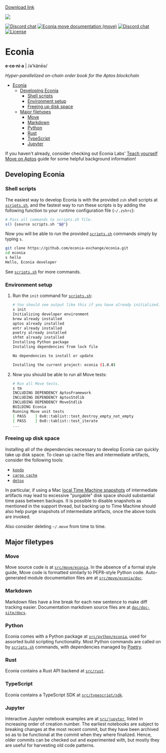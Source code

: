 <a href=".assets/cover-banner-blue.png" download> Download link </a>

![](.assets/newbanner.png)

[![Discord chat](https://img.shields.io/badge/docs-Econia-59f)](https://www.econia.dev)
[![Econia move documentation (move)](https://img.shields.io/badge/docs-Move-59f)](src/move/econia/build/Econia/docs)
[![Discord chat](https://img.shields.io/discord/988942344776736830?style=flat)](discord.gg/econia)
[![License](https://img.shields.io/badge/license-Business_Source_License-white.svg)](LICENSE.md)

# Econia

**e·co·ni·a** | /ə'känēə/

*Hyper-parallelized on-chain order book for the Aptos blockchain*

- [Econia](#econia)
  - [Developing Econia](#developing-econia)
    - [Shell scripts](#shell-scripts)
    - [Environment setup](#environment-setup)
    - [Freeing up disk space](#freeing-up-disk-space)
  - [Major filetypes](#major-filetypes)
    - [Move](#move)
    - [Markdown](#markdown)
    - [Python](#python)
    - [Rust](#rust)
    - [TypeScript](#typescript)
    - [Jupyter](#jupyter)

If you haven't already, consider checking out Econia Labs' [Teach yourself Move on Aptos] guide for some helpful background information!

## Developing Econia

### Shell scripts

The easiest way to develop Econia is with the provided `zsh` shell scripts at [`scripts.sh`], and the fastest way to run these scripts is by adding the following function to your runtime configuration file (`~/.zshrc`):

```bash
# Pass all commands to scripts.sh file.
s() {source scripts.sh "$@"}
```

Now you will be able to run the provided [`scripts.sh`] commands simply by typing `s`.

```bash
git clone https://github.com/econia-exchange/econia.git
cd econia
s hello
Hello, Econia developer
```

See [`scripts.sh`] for more commands.

### Environment setup

1. Run the `init` command for [`scripts.sh`]:

   ```bash
   # You should see output like this if you have already initialized.
   s init
   Initializing developer environment
   brew already installed
   aptos already installed
   entr already installed
   poetry already installed
   shfmt already installed
   Installing Python package
   Installing dependencies from lock file

   No dependencies to install or update

   Installing the current project: econia (1.0.0)
   ```

1. Now you should be able to run all Move tests:

   ```bash
   # Run all Move tests.
   s tm
   INCLUDING DEPENDENCY AptosFramework
   INCLUDING DEPENDENCY AptosStdlib
   INCLUDING DEPENDENCY MoveStdlib
   BUILDING Econia
   Running Move unit tests
   [ PASS    ] 0x0::tablist::test_destroy_empty_not_empty
   [ PASS    ] 0x0::tablist::test_iterate
   ...
   ```

### Freeing up disk space

Installing all of the dependencies necessary to develop Econia can quickly take up disk space.
To clean up cache files and intermediate artifacts, consider the following tools:

- [`kondo`]
- [`cargo cache`]
- [`detox`]

In particular, if using a Mac [local Time Machine snapshots] of intermediate artifacts may lead to excessive "purgable" disk space should substantial time pass between backups.
It is possible to disable snapshots as mentioned in the support thread, but backing up to Time Machine should also help purge snapshots of intermediate artifacts, once the above tools are invoked.

Also consider deleting `~/.move` from time to time.

## Major filetypes

### Move

Move source code is at [`src/move/econia`].
In the absence of a formal style guide, Move code is formatted similarly to PEP8-style Python code.
Auto-generated module documentation files are at [`src/move/econia/doc`].

### Markdown

Markdown files have a line break for each new sentence to make diff tracking easier.
Documentation markdown source files are at [`doc/doc-site/docs`].

### Python

Econia comes with a Python package at [`src/python/econia`], used for assorted build scripting functionality.
Most Python commands are called on by [`scripts.sh`] commands, with dependencies managed by [Poetry].

### Rust

Econia contains a Rust API backend at [`src/rust`].

### TypeScript

Econia contains a TypeScript SDK at [`src/typescript/sdk`].

### Jupyter

Interactive Jupyter notebook examples are at [`src/jupyter`], listed in increasing order of creation number.
The earliest notebooks are subject to breaking changes at the most recent commit, but they have been archived so as to be functional at the commit when they where finalized.
Hence, older commits can be checked out and experimented with, but mostly they are useful for harvesting old code patterns.

[local time machine snapshots]: https://discussions.apple.com/thread/7676695
[poetry]: https://python-poetry.org/
[teach yourself move on aptos]: https://github.com/econia-labs/teach-yourself-move
[`cargo cache`]: https://github.com/matthiaskrgr/cargo-cache
[`detox`]: https://github.com/whitfin/detox
[`doc/doc-site/docs`]: doc/doc-site/docs
[`kondo`]: https://github.com/tbillington/kondo
[`scripts.sh`]: scripts.sh
[`src/jupyter`]: src/jupyter
[`src/move/econia/doc`]: src/move/econia/doc
[`src/move/econia`]: src/move/econia
[`src/python/econia`]: src/python/econia
[`src/rust`]: src/rust
[`src/typescript/sdk`]: src/typescript/sdk
